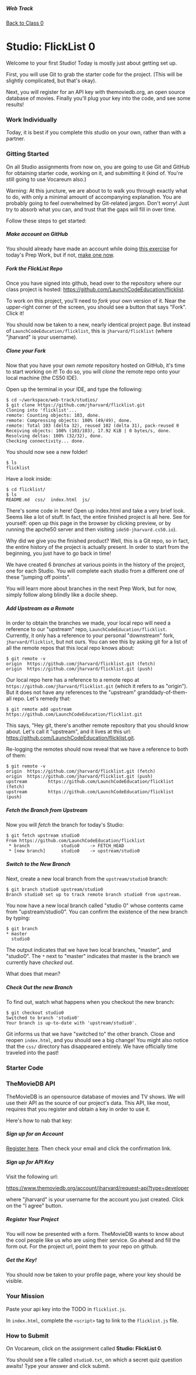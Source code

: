 ##### Web Track

[Back to Class 0](../../class0)

# Studio: FlickList 0

Welcome to your first Studio! Today is mostly just about getting set up. 

First, you will use Git to grab the starter code for the project. (This will be slightly complicated, but that's okay).

Next, you will register for an API key with themoviedb.org, an open source database of movies. Finally you'll plug your key into the code, and see some results!

### Work Individually

Today, it is best if you complete this studio on your own, rather than with a partner.

### Gitting Started

On all Studio assignments from now on, you are going to use Git and GitHub for obtaining starter code, working on it, and submitting it (kind of. You're still going to use Vocareum also.) 

Warning: At this juncture, we are about to to walk you through exactly what to do, with only a minimal amount of accompanying explanation. You are probably going to feel overwhelmed by Git-related jargon. Don't worry! Just try to absorb what you can, and trust that the gaps will fill in over time.

Follow these steps to get started:

##### Make account on GitHub

You should already have made an account while doing <a href="https://guides.github.com/activities/hello-world/" target="_blank">this exercise</a> for today's Prep Work, but if not, <a href="https://github.com/join?source=header-home" target="_blank">make one now</a>.

##### Fork the FlickList Repo

Once you have signed into github, head over to the repository where our class project is hosted: https://github.com/LaunchCodeEducation/flicklist.

To work on this project, you'll need to *fork* your own version of it. Near the upper-right corner of the screen, you should see a button that says "Fork". Click it!

You should now be taken to a new, nearly identical project page. But instead of `LaunchCodeEducation/flicklist`, this is `jharvard/flicklist` (where "jharvard" is your username). 

##### Clone your Fork

Now that you have your own *remote* repository hosted on GitHub, it's time to start working on it! To do so, you will *clone* the remote repo onto your local machine (the CS50 IDE). 

Open up the terminal in your IDE, and type the following:

```nohighlight
$ cd ~/workspace/web-track/studios/
$ git clone https://github.com/jharvard/flicklist.git
Cloning into 'flicklist'...
remote: Counting objects: 103, done.
remote: Compressing objects: 100% (49/49), done.
remote: Total 103 (delta 32), reused 102 (delta 31), pack-reused 0
Receiving objects: 100% (103/103), 17.92 KiB | 0 bytes/s, done.
Resolving deltas: 100% (32/32), done.
Checking connectivity... done.
```

You should now see a new folder!

```nohighlight
$ ls
flicklist
```

Have a look inside:

```nohighlight
$ cd flicklist/
$ ls
README.md  css/  index.html  js/
```

There's some code in here! Open up index.html and take a very brief look. Seems like a lot of stuff. In fact, the entire finished project is all here. See for yourself: open up this page in the browser by clicking preview, or by running the apche50 server and then visiting `ide50-jharvard.cs50.io`). 

Why did we give you the finished product? Well, this is a Git repo, so in fact, the entire history of the project is actually present. In order to start from the beginning, you just have to go back in time!

We have created 6 *branches* at various points in the history of the project, one for each Studio. You will complete each studio from a different one of these "jumping off points". 

You will learn more about branches in the next Prep Work, but for now, simply follow along blindly like a docile sheep.

##### Add Upstream as a Remote 

In order to obtain the branches we made, your local repo will need a reference to our "upstream" repo, `LaunchCodeEducation/flicklist`. Currently, it only has a reference to your personal "downstream" fork, `jharvard/flicklist`, but not ours. You can see this by asking git for a list of all the remote repos that this local repo knows about:

```nohighlight
$ git remote -v
origin	https://github.com/jharvard/flicklist.git (fetch)
origin	https://github.com/jharvard/flicklist.git (push)
```

Our local repo here has a reference to a remote repo at `https://github.com/jharvard/flicklist.git` (which it refers to as "origin"). But it does not have any references to the "upstream" granddady-of-them-all repo. Let's remedy that:

```nohighlight
$ git remote add upstream https://github.com/LaunchCodeEducation/flicklist.git
```

This says, "Hey git, there's another remote repository that you should know about. Let's call it "upstream", and it lives at this url: https://github.com/LaunchCodeEducation/flicklist.git.

Re-logging the remotes should now reveal that we have a reference to both of them:

```nohighlight
$ git remote -v
origin  https://github.com/jharvard/flicklist.git (fetch)
origin  https://github.com/jharvard/flicklist.git (push)
upstream        https://github.com/LaunchCodeEducation/flicklist (fetch)
upstream        https://github.com/LaunchCodeEducation/flicklist (push)
```

##### Fetch the Branch from Upstream

Now you will *fetch* the branch for today's Studio:

```nohighlight
$ git fetch upstream studio0
From https://github.com/LaunchCodeEducation/flicklist
 * branch            studio0    -> FETCH_HEAD
 * [new branch]      studio0    -> upstream/studio0
```

##### Switch to the New Branch

Next, create a new local branch from the `upstream/studio0` branch:

```nohighlight
$ git branch studio0 upstream/studio0
Branch studio0 set up to track remote branch studio0 from upstream.
```

You now have a new local branch called "studio 0" whose contents came from "upstream/studio0". You can confirm the existence of the new branch by typing:

```nohighlight
$ git branch
* master
  studio0
```

The output indicates that we have two local branches, "master", and "studio0". The `*` next to "master" indicates that master is the branch we currently have *checked out*. 

What does that mean?

##### Check Out the new Branch

To find out, watch what happens when you checkout the new branch:

```nohighlight
$ git checkout studio0
Switched to branch 'studio0'
Your branch is up-to-date with 'upstream/studio0'.
```

Git informs us that we have "switched to" the other branch. Close and reopen `index.html`, and you should see a big change! You might also notice that the `css/` directory has disappeared entirely. We have officially time traveled into the past!


### Starter Code



### TheMovieDB API

TheMovieDB is an opensource database of movies and TV shows. We will use their API as the source of our project's data. This API, like most, requires that you register and obtain a key in order to use it. 

Here's how to nab that key:

##### Sign up for an Account

<a href="https://www.themoviedb.org/account/signup" target="_blank">Register here</a>. Then check your email and click the confirmation link.

##### Sign up for API Key

Visit the following url:

https://www.themoviedb.org/account/jharvard/request-api?type=developer

where "jharvard" is your username for the account you just created. Click on the "I agree" button.

##### Register Your Project

You will now be presented with a form. TheMovieDB wants to know about the cool people like us who are using their service. Go ahead and fill the form out. For the project url, point them to your repo on github.

##### Get the Key!

You should now be taken to your profile page, where your key should be visible.


### Your Mission

Paste your api key into the TODO in `flicklist.js`. 

In `index.html`, complete the `<script>` tag to link to the `flicklist.js` file. 



### How to Submit

On Vocareum, click on the assignment called **Studio: FlickList 0**.

You should see a file called `studio0.txt`, on which a secret quiz question awaits! Type your answer and click submit.


